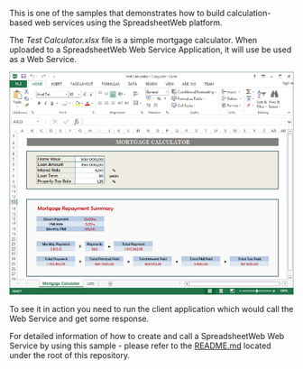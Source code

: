 This is one of the samples that demonstrates how to build calculation-based web services using the SpreadsheetWeb platform. 

The *Test Calculator.xlsx* file is a simple mortgage calculator. When uploaded to a SpreadsheetWeb Web Service Application, it will use be used as a Web Service. 

![MortgageTestCalculatorPrintScreen.PNG](../../../Images/MortgageTestCalculatorPrintScreen.PNG)

To see it in action you need to run the client application which would call the Web Service and get some response.

For detailed information of how to create and call a SpreadsheetWeb Web Service by using this sample - please refer to the [README.md](../../../README.md) located under the root of this repository.

